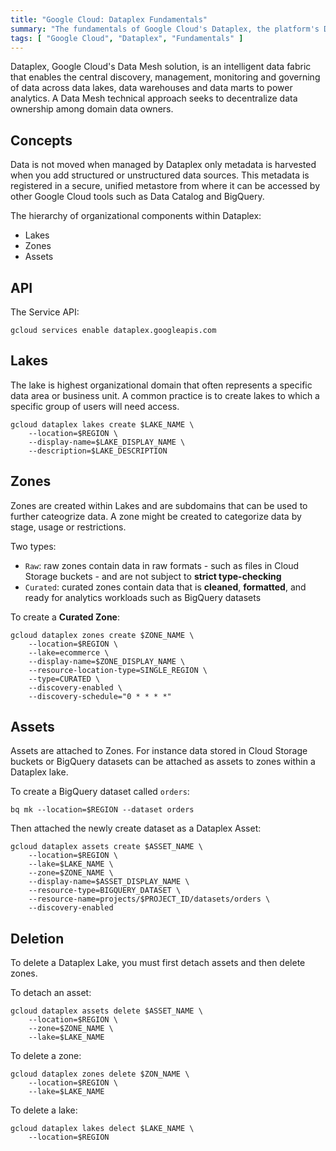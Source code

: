 ```yaml
---
title: "Google Cloud: Dataplex Fundamentals"
summary: "The fundamentals of Google Cloud's Dataplex, the platform's Data Mesh solution"
tags: [ "Google Cloud", "Dataplex", "Fundamentals" ]
---
```



Dataplex, Google Cloud's Data Mesh solution, is an intelligent data fabric that enables the central discovery, management, monitoring and governing of data across data lakes, data warehouses and data marts to power analytics. A Data Mesh technical approach seeks to decentralize data ownership among domain data owners.

## Concepts

Data is not moved when managed by Dataplex only metadata is harvested when you add structured or unstructured data sources.  This metadata is registered in a secure, unified metastore from where it can be accessed by other Google Cloud tools such as Data Catalog and BigQuery.

The hierarchy of organizational components within Dataplex:
- Lakes
- Zones
- Assets


## API

The Service API:

```
gcloud services enable dataplex.googleapis.com 
```

## Lakes

The lake is highest organizational domain that often represents a specific data area or business unit. A common practice is to create lakes to which a specific group of users will need access.

```
gcloud dataplex lakes create $LAKE_NAME \
    --location=$REGION \
    --display-name=$LAKE_DISPLAY_NAME \
    --description=$LAKE_DESCRIPTION
```

## Zones

Zones are created within Lakes and are subdomains that can be used to further cateogrize data.  A zone might be created to categorize data by stage, usage or restrictions.

Two types:
- `Raw`: raw zones contain data in raw formats - such as files in Cloud Storage buckets - and are not subject to __strict type-checking__
- `Curated`: curated zones contain data that is __cleaned__, __formatted__, and ready for analytics workloads such as BigQuery datasets

To create a __Curated Zone__:

```
gcloud dataplex zones create $ZONE_NAME \
    --location=$REGION \
    --lake=ecommerce \
    --display-name=$ZONE_DISPLAY_NAME \
    --resource-location-type=SINGLE_REGION \
    --type=CURATED \
    --discovery-enabled \
    --discovery-schedule="0 * * * *"
```


## Assets

Assets are attached to Zones. For instance data stored in Cloud Storage buckets or BigQuery datasets can be attached as assets to zones within a Dataplex lake.

To create a BigQuery dataset called `orders`:
```
bq mk --location=$REGION --dataset orders
```

Then attached the newly create dataset as a Dataplex Asset:
```
gcloud dataplex assets create $ASSET_NAME \
    --location=$REGION \
    --lake=$LAKE_NAME \
    --zone=$ZONE_NAME \
    --display-name=$ASSET_DISPLAY_NAME \
    --resource-type=BIGQUERY_DATASET \
    --resource-name=projects/$PROJECT_ID/datasets/orders \
    --discovery-enabled
```


## Deletion

To delete a Dataplex Lake, you must first detach assets and then delete zones.

To detach an asset:
```
gcloud dataplex assets delete $ASSET_NAME \
    --location=$REGION \
    --zone=$ZONE_NAME \
    --lake=$LAKE_NAME
```

To delete a zone:
```
gcloud dataplex zones delete $ZON_NAME \
    --location=$REGION \
    --lake=$LAKE_NAME
```

To delete a lake:
```
gcloud dataplex lakes delect $LAKE_NAME \
    --location=$REGION
```


